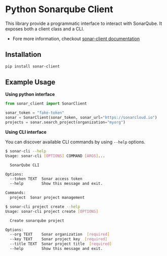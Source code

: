 # Python Sonarqube Client

This library provide a programmatic interface to interact with SonarQube.
It exposes both a client class and a CLI.

* Fore more information, checkout [sonar-client documentation](https://sylvanld.gitlab.io/open-source/python-sonar-client)

## Installation

```bash
pip install sonar-client
```

## Example Usage

**Using python interface**

```python
from sonar_client import SonarClient

sonar_token = "fake-token"
sonar = SonarClient(sonar_token, sonar_url="https://sonarcloud.io")
projects = sonar.search_project(organization="myorg")
```

**Using CLI interface**

You can discover available CLI commands by using `--help` options.

```bash
$ sonar-cli --help
Usage: sonar-cli [OPTIONS] COMMAND [ARGS]...

  SonarQube CLI

Options:
  --token TEXT  Sonar access token
  --help        Show this message and exit.

Commands:
  project  Sonar project management
```

```bash
$ sonar-cli project create --help
Usage: sonar-cli project create [OPTIONS]

  Create sonarqube project

Options:
  --org TEXT    Sonar organization  [required]
  --key TEXT    Sonar project key  [required]
  --title TEXT  Sonar project title  [required]
  --help        Show this message and exit.
```

